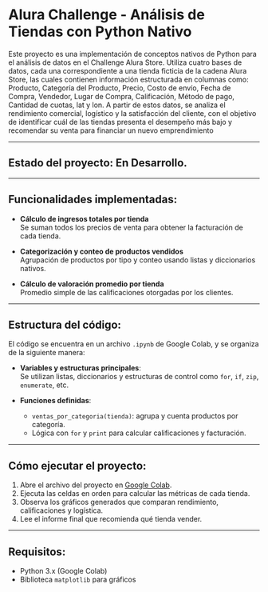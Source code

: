 # Alura Challenge - Análisis de Tiendas con Python Nativo

Este proyecto es una implementación de conceptos nativos de Python para el análisis de datos en el Challenge Alura Store. Utiliza cuatro bases de datos, cada una correspondiente a una tienda ficticia de la cadena Alura Store, las cuales contienen información estructurada en columnas como: Producto, Categoría del Producto, Precio, Costo de envío, Fecha de Compra, Vendedor, Lugar de Compra, Calificación, Método de pago, Cantidad de cuotas, lat y lon. A partir de estos datos, se analiza el rendimiento comercial, logístico y la satisfacción del cliente, con el objetivo de identificar cuál de las tiendas presenta el desempeño más bajo y recomendar su venta para financiar un nuevo emprendimiento

---

## Estado del proyecto: En Desarrollo.

---

## Funcionalidades implementadas:

- **Cálculo de ingresos totales por tienda**  
  Se suman todos los precios de venta para obtener la facturación de cada tienda.

- **Categorización y conteo de productos vendidos**  
  Agrupación de productos por tipo y conteo usando listas y diccionarios nativos.

- **Cálculo de valoración promedio por tienda**  
  Promedio simple de las calificaciones otorgadas por los clientes.

---

## Estructura del código:

El código se encuentra en un archivo `.ipynb` de Google Colab, y se organiza de la siguiente manera:

- **Variables y estructuras principales**:  
  Se utilizan listas, diccionarios y estructuras de control como `for`, `if`, `zip`, `enumerate`, etc.

- **Funciones definidas**:
  - `ventas_por_categoria(tienda)`: agrupa y cuenta productos por categoría.
  - Lógica con `for` y `print` para calcular calificaciones y facturación.

---

## Cómo ejecutar el proyecto:

1. Abre el archivo del proyecto en [Google Colab](https://colab.research.google.com/).
2. Ejecuta las celdas en orden para calcular las métricas de cada tienda.
3. Observa los gráficos generados que comparan rendimiento, calificaciones y logística.
4. Lee el informe final que recomienda qué tienda vender.

---

## Requisitos:

- Python 3.x (Google Colab)
- Biblioteca `matplotlib` para gráficos
